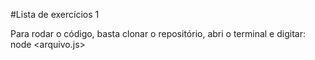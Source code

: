 #Lista de exercícios 1 

Para rodar o código, basta clonar o repositório, abri o terminal e digitar: node <arquivo.js>
